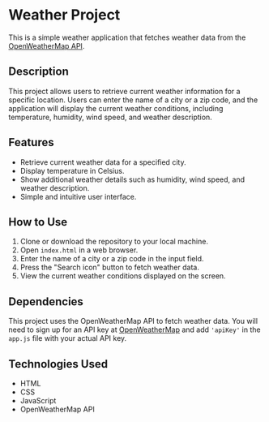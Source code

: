 # Weather Project

This is a simple weather application that fetches weather data from the [OpenWeatherMap API](https://openweathermap.org/).

## Description

This project allows users to retrieve current weather information for a specific location. Users can enter the name of a city or a zip code, and the application will display the current weather conditions, including temperature, humidity, wind speed, and weather description.

## Features

- Retrieve current weather data for a specified city.
- Display temperature in Celsius.
- Show additional weather details such as humidity, wind speed, and weather description.
- Simple and intuitive user interface.

## How to Use

1. Clone or download the repository to your local machine.
2. Open `index.html` in a web browser.
3. Enter the name of a city or a zip code in the input field.
4. Press the "Search icon" button to fetch weather data.
5. View the current weather conditions displayed on the screen.

## Dependencies

This project uses the OpenWeatherMap API to fetch weather data. You will need to sign up for an API key at [OpenWeatherMap](https://openweathermap.org/) and add `'apiKey'` in the `app.js` file with your actual API key.

## Technologies Used

- HTML
- CSS
- JavaScript
- OpenWeatherMap API
